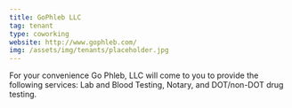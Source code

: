 ```yaml
---
title: GoPhleb LLC
tag: tenant
type: coworking
website: http://www.gophleb.com/
img: /assets/img/tenants/placeholder.jpg
---
```

For your convenience Go Phleb, LLC will come to you to provide the following services: Lab and Blood Testing, Notary, and DOT/non-DOT drug testing.
